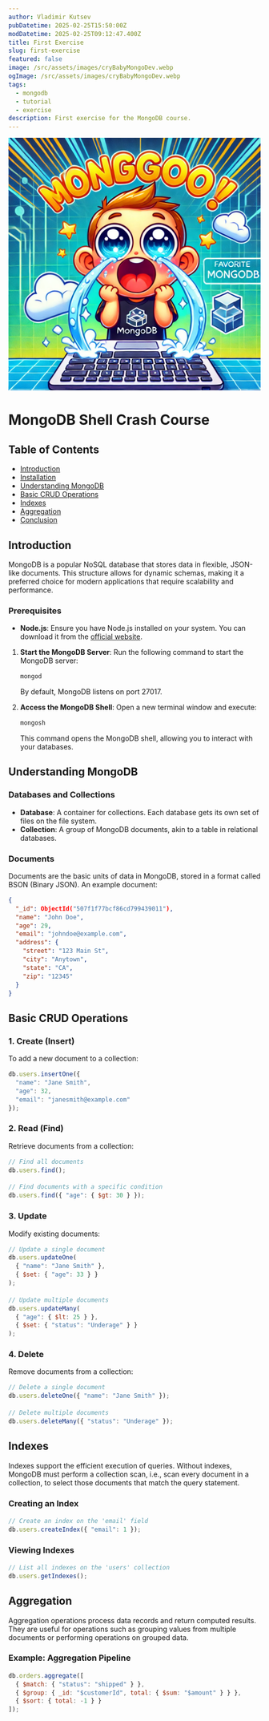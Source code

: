 ```yaml
---
author: Vladimir Kutsev
pubDatetime: 2025-02-25T15:50:00Z
modDatetime: 2025-02-25T09:12:47.400Z
title: First Exercise
slug: first-exercise
featured: false
image: /src/assets/images/cryBabyMongoDev.webp
ogImage: /src/assets/images/cryBabyMongoDev.webp
tags:
  - mongodb
  - tutorial
  - exercise
description: First exercise for the MongoDB course.
---
```


![MongoDB on Docker](/src/assets/images/cryBabyMongoDev.webp)

MongoDB Shell Crash Course
====================

Table of Contents
-----------------

*   [Introduction](#introduction)
*   [Installation](#installation)
*   [Understanding MongoDB](#understanding-mongodb)
*   [Basic CRUD Operations](#basic-crud-operations)
*   [Indexes](#indexes)
*   [Aggregation](#aggregation)
*   [Conclusion](#conclusion)

Introduction
------------

MongoDB is a popular NoSQL database that stores data in flexible, JSON-like documents. This structure allows for dynamic schemas, making it a preferred choice for modern applications that require scalability and performance.

### Prerequisites

*   **Node.js**: Ensure you have Node.js installed on your system. You can download it from the [official website](https://nodejs.org/).

1.  **Start the MongoDB Server**: Run the following command to start the MongoDB server:
    
    ```bash
    mongod
    ```
    
    By default, MongoDB listens on port 27017.
    
2.  **Access the MongoDB Shell**: Open a new terminal window and execute:
    
    ```bash
    mongosh
    ```
    
    This command opens the MongoDB shell, allowing you to interact with your databases.
    

Understanding MongoDB
---------------------

### Databases and Collections

*   **Database**: A container for collections. Each database gets its own set of files on the file system.
*   **Collection**: A group of MongoDB documents, akin to a table in relational databases.

### Documents

Documents are the basic units of data in MongoDB, stored in a format called BSON (Binary JSON). An example document:

```json
{
  "_id": ObjectId("507f1f77bcf86cd799439011"),
  "name": "John Doe",
  "age": 29,
  "email": "johndoe@example.com",
  "address": {
    "street": "123 Main St",
    "city": "Anytown",
    "state": "CA",
    "zip": "12345"
  }
}
```

Basic CRUD Operations
---------------------

### 1\. Create (Insert)

To add a new document to a collection:

```javascript
db.users.insertOne({
  "name": "Jane Smith",
  "age": 32,
  "email": "janesmith@example.com"
});
```

### 2\. Read (Find)

Retrieve documents from a collection:

```javascript
// Find all documents
db.users.find();

// Find documents with a specific condition
db.users.find({ "age": { $gt: 30 } });
```

### 3\. Update

Modify existing documents:

```javascript
// Update a single document
db.users.updateOne(
  { "name": "Jane Smith" },
  { $set: { "age": 33 } }
);

// Update multiple documents
db.users.updateMany(
  { "age": { $lt: 25 } },
  { $set: { "status": "Underage" } }
);
```

### 4\. Delete

Remove documents from a collection:

```javascript
// Delete a single document
db.users.deleteOne({ "name": "Jane Smith" });

// Delete multiple documents
db.users.deleteMany({ "status": "Underage" });
```

Indexes
-------

Indexes support the efficient execution of queries. Without indexes, MongoDB must perform a collection scan, i.e., scan every document in a collection, to select those documents that match the query statement.

### Creating an Index

```javascript
// Create an index on the 'email' field
db.users.createIndex({ "email": 1 });
```

### Viewing Indexes

```javascript
// List all indexes on the 'users' collection
db.users.getIndexes();
```

Aggregation
-----------

Aggregation operations process data records and return computed results. They are useful for operations such as grouping values from multiple documents or performing operations on grouped data.

### Example: Aggregation Pipeline

```javascript
db.orders.aggregate([
  { $match: { "status": "shipped" } },
  { $group: { _id: "$customerId", total: { $sum: "$amount" } } },
  { $sort: { total: -1 } }
]);
```

